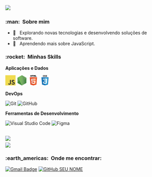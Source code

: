 ![](https://komarev.com/ghpvc/?username=EduardoSimioni&color=006bed)

<h3> :man: &nbsp;Sobre mim </h3>

- 🤔 &nbsp; Explorando novas tecnologias e desenvolvendo soluções de software.
- 🌱 &nbsp; Aprendendo mais sobre JavaScript.

<h3> :rocket: &nbsp;Minhas Skills </h3>

**Aplicações e Dados**
  
<code><img height="32" src="https://raw.githubusercontent.com/github/explore/80688e429a7d4ef2fca1e82350fe8e3517d3494d/topics/javascript/javascript.png" alt="Javascript"/></code>
<code><img height="32" src="https://raw.githubusercontent.com/github/explore/80688e429a7d4ef2fca1e82350fe8e3517d3494d/topics/nodejs/nodejs.png" alt="Nodejs"/></code>
<code><img height="32" src="https://raw.githubusercontent.com/github/explore/80688e429a7d4ef2fca1e82350fe8e3517d3494d/topics/html/html.png" alt="HTML5"/></code>
<code><img height="32" src="https://raw.githubusercontent.com/github/explore/80688e429a7d4ef2fca1e82350fe8e3517d3494d/topics/css/css.png" alt="CSS"/></code>

**DevOps**

  ![Git](https://img.shields.io/badge/-Git-333333?style=flat&logo=git)
  ![GitHub](https://img.shields.io/badge/-GitHub-333333?style=flat&logo=github)

**Ferramentas de Desenvolvimento**

  ![Visual Studio Code](https://img.shields.io/badge/-Visual%20Studio%20Code-333333?style=flat&logo=visual-studio-code&logoColor=007ACC)
  ![Figma](https://img.shields.io/badge/-Figma-333333?style=flat&logo=figma&logoColor=007ACC)

<br/>

<a href="https://github.com/EduardoSimioni">
  <img height="180em" src="https://github-readme-stats.vercel.app/api?username=EduardoSimioni&theme=dracula&show_icons=true" />
</a> 

<br/>

<a href="https://github.com/EduardoSimioni">
  <img align="center" src="https://github-readme-stats.vercel.app/api/top-langs/?username=eduardosimioni&theme=dracula&hide_langs_below=1" />
</a>

<br/>

<h3> :earth_americas: &nbsp;Onde me encontrar: </h3> 

[![Gmail Badge](https://img.shields.io/badge/-simioni894@gmail.com-006bed?style=flat-square&logo=Gmail&logoColor=white&link=mailto:simioni894@gmail.com)](mailto:eduardocarmelino.contato@gmail.com)
[![GitHub SEU NOME]( https://img.shields.io/github/followers/EduardoSimioni?label=follow&style=social)](https://github.com/EduardoSimioni/EduardoSimioni)



